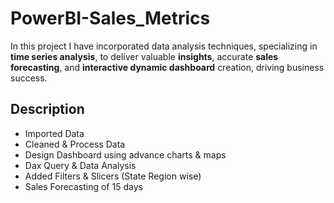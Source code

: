 # PowerBI-Sales_Metrics

In this project I have incorporated data analysis techniques, specializing in **time series analysis**, to deliver valuable **insights**, accurate **sales forecasting**, and **interactive dynamic dashboard** creation, driving business success.

## Description
* Imported Data
* Cleaned & Process Data
* Design Dashboard using advance charts & maps
* Dax Query & Data Analysis
* Added Filters & Slicers (State Region wise)
* Sales Forecasting of 15 days
